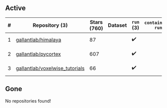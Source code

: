 ## Active
| # | Repository (3) | Stars (760) | Dataset | `run` (3) | `containers-run` | Last Modified |
| --- | --- | --- | --- | --- | --- | --- |
| 1 | [gallantlab/himalaya](https://github.com/gallantlab/himalaya) | 87 |  | :heavy_check_mark: |  | 2024-12-09 19:02:11+00:00 |
| 2 | [gallantlab/pycortex](https://github.com/gallantlab/pycortex) | 607 |  | :heavy_check_mark: |  | 2024-12-09 23:26:25+00:00 |
| 3 | [gallantlab/voxelwise_tutorials](https://github.com/gallantlab/voxelwise_tutorials) | 66 |  | :heavy_check_mark: |  | 2024-11-18 18:02:34+00:00 |

## Gone
No repositories found!
